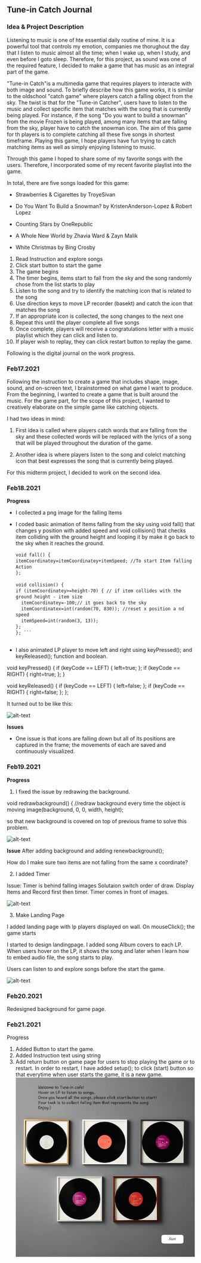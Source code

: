## Tune-in Catch Journal

### Idea & Project Description 

Listening to music is one of hte essential daily routine of mine. It is a powerful tool that controls my emotion, companies me thorughout the day that I listen to music almost all the time; when I wake up, when I study, and even before I goto sleep. Therefore, for this project, as sound was one of the required feature, I decided to make a game that has music as an integral part of the game. 

"Tune-in Catch"is a multimedia game that requires players to interacte with both image and sound. To briefly describe how this game works, it is similar to the oldschool "catch game" where players catch a falling object from the sky. The twist is that for the "Tune-in Catcher", users have to listen to the music and collect specific item that matches with the song that is currently being played. For instance, if the song "Do you want to build a snowman" from the movie Frozen is being played, among many items that are falling from the sky, player have to catch the snowman icon. The aim of this game for th players is to complete catching all these five songs in shortest timeframe. Playing this game, I hope players have fun trying to catch matching items as well as simply enjoying listening to music. 

Through this game I hoped to share some of my favorite songs with the users. Therefore, I incorporated some of my recent favorite playlist into the game. 

In total, there are five songs loaded for this game: 

- Strawberries & Cigarettes by TroyeSivan

- Do You Want To Build a Snowman? by KristenAnderson-Lopez & Robert Lopez

- Counting Stars by OneRepublic

- A Whole New World by Zhavia Ward & Zayn Malik

- White Christmas by Bing Crosby

<This is the manual on how Tune-in Catch is structured>
   
1. Read Instruction and explore songs
2. Click start button to start the game
3. The game begins 
4. The timer begins, items start to fall from the sky and the song randomly chose from the list starts to play
5. Listen to the song and try to identify the matching icon that is related to the song
6. Use direction keys to move LP recorder (basekt) and catch the icon that matches the song
7. If an appropriate icon is collected, the song changes to the next one
8. Repeat this until the player complete all five songs
9. Once complete, players will receive a congratulations letter with a music playlist which they can click and listen to. 
10. If player wish to replay, they can click restart button to replay the game. 

Following is the digital journal on the work progress. 

### Feb17.2021
Following the instruction to create a game that includes shape, image, sound, and on-screen text, I brainstormed on what game I want to produce. From the beginning, I wanted to create a game that is built around the music. For the game part, for the scope of this project, I wanted to creatively elaborate on the simple game like catching objects. 

I had two ideas in mind:

1) First idea is called <Re-writing song> where players catch words that are falling from the sky and these collected words will be replaced with the lyrics of a song that will be played throughout the duration of the game. 
   
2) Another idea is <Tune-in Catcher> where players listen to the song and colelct matching icon that best expresses the song that is currently being played. 

For this midterm project, I decided to work on the second idea. 


### Feb18.2021

**Progress** 
- I collected a png image for the falling Items 

- I coded basic animation of Items falling from the sky using void fall() that changes y position with added speed 
  and void collision() that checks item colliding with the ground height and looping it by make it go back to the sky when it reaches the ground. 
  
    ```processing
    void fall() {
    itemCoordinatey=itemCoordinatey+itemSpeed; //To start Item falling Action
  };

  void collision() {
    if (itemCoordinatey>=height-70) { // if item collides with the ground height - item size
      itemCoordinatey=-100;// it goes back to the sky
      itemCoordinatex=int(random(70, 830)); //reset x position a nd speed
      itemSpeed=int(random(3, 13));
    };
  }; ```


- I also animated LP player to move left and right using keyPressed(); and keyReleased(); function and boolean. 

void keyPressed() {
  if (keyCode == LEFT) {
    left=true;
  };
  if (keyCode == RIGHT) {
    right=true;
  };
}


void keyReleased() {
  if (keyCode == LEFT) {
    left=false;
  };
  if (keyCode == RIGHT) {
    right=false;
  };
};

It turned out to be like this:

![alt-text](Images/18Feb2021midterm.gif)

**Issues**
   - One issue is that icons are falling down but all of its positions are captured in the frame; the movements of each are saved and continuously visualized.

### Feb19.2021

**Progress**

1. I fixed the issue by redrawing the background. 

void redrawbackground() { //redraw background every time the object is moving
  image(background, 0, 0, width, height);

so that new background is covered on top of previous frame to solve this problem. 

![alt-text](Images/19Feb2021redrawbg.gif)

**Issue**
After adding background and adding renewbackground(); 

How do I make sure two items are not falling from the same x coordinate?


2. I added Timer 

Issue: Timer is behind falling images
Solutaion switch order of draw. Display Items and Record first then timer. Timer comes in front of images. 

![alt-text](Images/19Feb2021timer.gif)


3. Make Landing Page

I added landing page with lp players displayed on wall. On mouseClick(); the game starts


I started to design landingpage. I added song Album covers to each LP. When users hover on the LP, it shows the song and later when I learn how to embed audio file, the song starts to play. 

Users can listen to and explore songs before the start the game.


![alt-text](Images/19Feb2021musicalbum.gif)

### Feb20.2021

Redesigned background for game page. 

### Feb21.2021

Progress
1. Added Button to start the game. 
2. Added Instruction text using string
3. Add return button on game page for users to stop playing the game or to restart. 
   In order to restart, I have added setup(); to click (start) button so that everytime when user starts the game, it is a new game. 
 ![alt-text](Images/addTextAndStartButton.png)  
